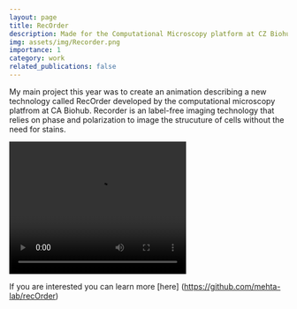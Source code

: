 ```yaml
---
layout: page
title: RecOrder
description: Made for the Computational Microscopy platform at CZ Biohub
img: assets/img/Recorder.png
importance: 1
category: work
related_publications: false
---
```


My main project this year was to create an animation describing a new technology called RecOrder developed by the computational microscopy platfrom at CA Biohub. Recorder is an label-free imaging technology that relies on phase and polarization to image the strucuture of cells without the need for stains. 

<video src="assets/video/RecOrderVideo.mp4" width="320" height="240" controls></video>

If you are interested you can learn more [here] (https://github.com/mehta-lab/recOrder)

